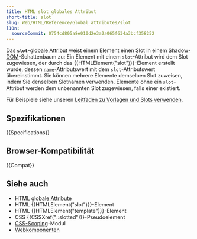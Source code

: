 ```yaml
---
title: HTML slot globales Attribut
short-title: slot
slug: Web/HTML/Reference/Global_attributes/slot
l10n:
  sourceCommit: 0754cd805a8e010d2e3a2a065f634a3bcf358252
---
```


Das **`slot`**-[globale Attribut](/de/docs/Web/HTML/Reference/Global_attributes) weist einem Element einen Slot in einem [Shadow-DOM](/de/docs/Web/API/Web_components/Using_shadow_DOM)-Schattenbaum zu: Ein Element mit einem `slot`-Attribut wird dem Slot zugewiesen, der durch das {{HTMLElement("slot")}}-Element erstellt wurde, dessen [`name`](/de/docs/Web/HTML/Reference/Elements/slot#name)-Attributswert mit dem `slot`-Attributswert übereinstimmt. Sie können mehrere Elemente demselben Slot zuweisen, indem Sie denselben Slotnamen verwenden. Elemente ohne ein `slot`-Attribut werden dem unbenannten Slot zugewiesen, falls einer existiert.

Für Beispiele siehe unseren [Leitfaden zu Vorlagen und Slots verwenden](/de/docs/Web/API/Web_components/Using_templates_and_slots).

## Spezifikationen

{{Specifications}}

## Browser-Kompatibilität

{{Compat}}

## Siehe auch

- HTML [globale Attribute](/de/docs/Web/HTML/Reference/Global_attributes)
- HTML {{HTMLElement("slot")}}-Element
- HTML {{HTMLElement("template")}}-Element
- CSS {{CSSXref("::slotted")}}-Pseudoelement
- [CSS-Scoping](/de/docs/Web/CSS/CSS_scoping)-Modul
- [Webkomponenten](/de/docs/Web/API/Web_components)
